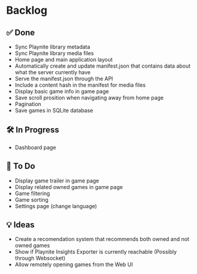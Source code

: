 # Backlog

## ✅ Done

- Sync Playnite library metadata
- Sync Playnite library media files
- Home page and main application layout
- Automatically create and update manifest.json that contains data about what the server currently have
- Serve the manifest.json through the API
- Include a content hash in the manifest for media files
- Display basic game info in game page
- Save scroll prosition when navigating away from home page
- Pagination
- Save games in SQLite database

## 🛠️ In Progress

- Dashboard page

## 📌 To Do

- Display game trailer in game page
- Display related owned games in game page
- Game filtering
- Game sorting
- Settings page (change language)

## 💡 Ideas

- Create a recomendation system that recommends both owned and not owned games
- Show if Playnite Insights Exporter is currently reachable (Possibly through Websocket)
- Allow remotely opening games from the Web UI
